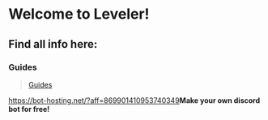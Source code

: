 # Welcome to Leveler!
## Find all info here:
### Guides
> [Guides](./guides)

<a href="">https://bot-hosting.net/?aff=869901410953740349<strong>Make your own discord bot for free!</strong></a>
